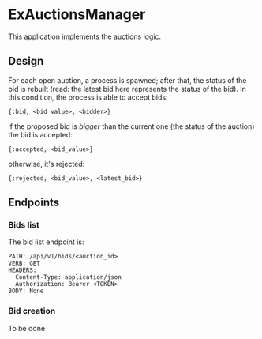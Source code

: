 # ExAuctionsManager

This application implements the auctions logic.

## Design

For each open auction, a process is spawned; after that, the status of the bid is rebuilt (read: the latest bid here represents the status of the bid). In this condition, the process is able to accept bids:

    {:bid, <bid_value>, <bidder>}

if the proposed bid is _bigger_ than the current one (the status of the auction) the bid is accepted:

    {:accepted, <bid_value>}
  
otherwise, it's rejected:

    {:rejected, <bid_value>, <latest_bid>}

## Endpoints

### Bids list

The bid list endpoint is:

    PATH: /api/v1/bids/<auction_id>
    VERB: GET
    HEADERS: 
      Content-Type: application/json
      Authorization: Bearer <TOKEN>
    BODY: None

### Bid creation

To be done
